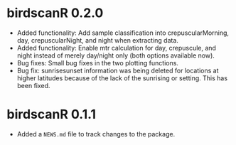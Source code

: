 # birdscanR 0.2.0
* Added functionality: Add sample classification into crepuscularMorning, day, crepuscularNight, and night when extracting data. 
* Added functionality: Enable mtr calculation for day, crepuscule, and night instead of merely day/night only (both options available now).  
* Bug fixes: Small bug fixes in the two plotting functions.
* Bug fix: sunrisesunset information was being deleted for locations at higher latitudes because of the lack of the sunrising or setting. This has been fixed.

# birdscanR 0.1.1

* Added a `NEWS.md` file to track changes to the package.
